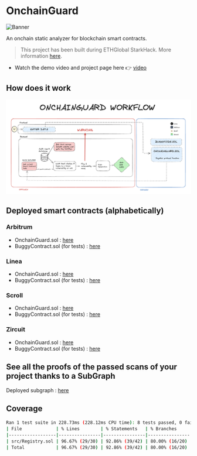 # OnchainGuard

![Banner](/assets/banner-ethglobal.png)

An onchain static analyzer for blockchain smart contracts.

> This project has been built during ETHGlobal StarkHack. More information [here](https://ethglobal.com/events/brussels).

- Watch the demo video and project page here 👉 [video](https://ethglobal.com/showcase/onchainguard-ki7x6)

## How does it work

![Banner](/assets/workflow.png)

## Deployed smart contracts (alphabetically)

### Arbitrum
- OnchainGuard.sol : [here](https://sepolia.arbiscan.io/address/0xf295e28a89835416804366998caa314c345da77c#contracts)
- BuggyContract.sol (for tests) : [here](https://sepolia.arbiscan.io/address/0xcacc69e073b2dcaa41eafeae7204c2887c6cba31#code)

### Linea
- OnchainGuard.sol : [here](https://sepolia.lineascan.build/address/0x404CB427F1406b3fd456910e7036f5db81e9C1C0#readContract)
- BuggyContract.sol (for tests) : [here](https://sepolia.lineascan.build/address/0xf295e28a89835416804366998caa314c345da77c#code)

### Scroll
- OnchainGuard.sol : [here](https://sepolia.scrollscan.com/address/0xf295e28a89835416804366998caa314c345da77c)
- BuggyContract.sol (for tests) : [here](https://sepolia.scrollscan.com/address/0x404cb427f1406b3fd456910e7036f5db81e9c1c0)

### Zircuit
- OnchainGuard.sol : [here](https://explorer.zircuit.com/address/0x404CB427F1406b3fd456910e7036f5db81e9C1C0)
- BuggyContract.sol (for tests) : [here](https://explorer.zircuit.com/address/0x115F615622d506960e15EA2C218753E55087cED2)

## See all the proofs of the passed scans of your project thanks to a SubGraph
Deployed subgraph : [here](https://testnet.thegraph.com/explorer/subgraphs/8cYbuHVxDpAzXwZqmXaeEVnrLaE6JURvDniY41jBMxTe?view=About&chain=arbitrum-sepolia)

## Coverage

```bash
Ran 1 test suite in 228.73ms (228.12ms CPU time): 8 tests passed, 0 failed, 0 skipped (8 total tests)
| File             | % Lines        | % Statements   | % Branches     | % Funcs       |
|------------------|----------------|----------------|----------------|---------------|
| src/Registry.sol | 96.67% (29/30) | 92.86% (39/42) | 80.00% (16/20) | 100.00% (9/9) |
| Total            | 96.67% (29/30) | 92.86% (39/42) | 80.00% (16/20) | 100.00% (9/9) |
```
